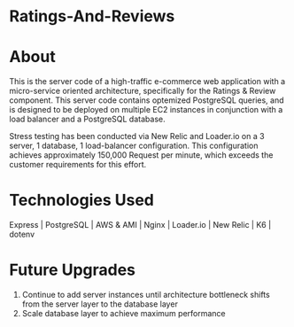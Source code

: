 # Ratings-And-Reviews

# About 
This is the server code of a high-traffic e-commerce web application with a micro-service oriented architecture, specifically for the Ratings & Review component. This server code contains optemized PostgreSQL queries, and is designed to be deployed on multiple EC2 instances in conjunction with a load balancer and a PostgreSQL database. 

Stress testing has been conducted via New Relic and Loader.io on a 3 server, 1 database, 1 load-balancer configuration. This configuration achieves approximately 150,000 Request per minute, which exceeds the customer requirements for this effort. 

# Technologies Used
Express | PostgreSQL | AWS & AMI | Nginx | Loader.io | New Relic | K6 | dotenv

# Future Upgrades 
1. Continue to add server instances until architecture bottleneck shifts from the server layer to the database layer
2. Scale database layer to achieve maximum performance

